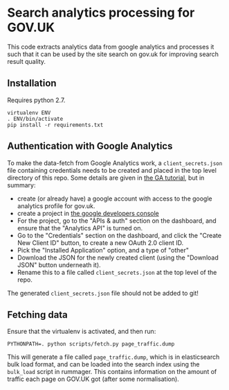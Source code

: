 Search analytics processing for GOV.UK
======================================

This code extracts analytics data from google analytics and processes it such
that it can be used by the site search on gov.uk for improving search result
quality.


Installation
------------

Requires python 2.7.

    virtualenv ENV
    . ENV/bin/activate
    pip install -r requirements.txt

Authentication with Google Analytics
------------------------------------

To make the data-fetch from Google Analytics work, a `client_secrets.json` file
containing credentials needs to be created and placed in the top level
directory of this repo.  Some details are given in [the GA
tutorial](https://developers.google.com/analytics/solutions/articles/hello-analytics-api),
but in summary:

 - create (or already have) a google account with access to the google
   analytics profile for gov.uk.
 - create a project in [the google developers
   console](https://console.developers.google.com/project)
 - For the project, go to the "APIs & auth" section on the dashboard, and
   ensure that the "Analytics API" is turned on.
 - Go to the "Credentials" section on the dashboard, and click the "Create New
   Client ID" button, to create a new OAuth 2.0 client ID.
 - Pick the "Installed Application" option, and a type of "other"
 - Download the JSON for the newly created client (using the "Download JSON" button underneath it).
 - Rename this to a file called `client_secrets.json` at the top level of the repo.

The generated `client_secrets.json` file should not be added to git!

Fetching data
-------------

Ensure that the virtualenv is activated, and then run:

    PYTHONPATH=. python scripts/fetch.py page_traffic.dump

This will generate a file called `page_traffic.dump`, which is in elasticsearch
bulk load format, and can be loaded into the search index using the `bulk_load`
script in rummager.  This contains information on the amount of traffic each
page on GOV.UK got (after some normalisation).
